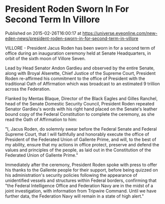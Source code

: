 # President Roden Sworn In For Second Term In Villore
Published on 2015-02-26T16:00:17 at https://universe.eveonline.com/new-eden-news/president-roden-sworn-in-for-second-term-in-villore

VILLORE - President Jacus Roden has been sworn in for a second term of office during an inauguration ceremony held at Senate Headquarters, in orbit of the sixth moon of Villore Seven.

Lead by Head Senator Andon Gardieu and observed by the entire Senate, along with Broyal Alserette, Chief Justice of the Supreme Court, President Roden re-affirmed his commitment to the office of President with the traditional Oath of Affirmation which was broadcast to an estimated 9 trillion across the Federation.

Flanked by Mentas Blaque, Director of the Black Eagles and Gilles Ranchel, head of the Senate Domestic Security Council, President Roden repeated Senator Gardieu's words with his right hand placed on the Senate's leather bound copy of the Federal Constitution to complete the ceremony, as she read the Oath of Affirmation to him:

"I, Jacus Roden, do solemnly swear before the Federal Senate and Federal Supreme Court, that I will faithfully and honorably execute the office of President of the Federated Union of Gallente Prime, and will, to the best of my ability, ensure that my actions in office protect, preserve and defend the values and principles of the people, as laid out in the Constitution of the Federated Union of Gallente Prime."

Immediately after the ceremony, President Roden spoke with press to offer his thanks to the Gallente people for their support, before being quizzed on his administration's security policies following the appearance of unidentified vessels and structures within Federal borders, confirming that "the Federal Intelligence Office and Federation Navy are in the midst of a joint investigation, with information from Tripwire Command. Until we have further data, the Federation Navy will remain in a state of high alert."
